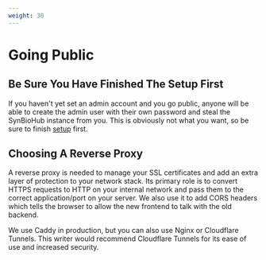 ```yaml
---
weight: 30
---
```


# Going Public

## Be Sure You Have Finished The Setup First
If you haven't yet set an admin account and you go public, anyone will be able to create the admin user with their own password and steal the SynBioHub instance from you. This is obviously not what you want, so be sure to finish [setup](./setup.md) first.

## Choosing A Reverse Proxy

A reverse proxy is needed to manage your SSL certificates and add an extra layer of protection to your network stack. Its primary role is to convert HTTPS requests to HTTP on your internal network and pass them to the correct application/port on your server. We also use it to add CORS headers which tells the browser to allow the new frontend to talk with the old backend.

We use Caddy in production, but you can also use Nginx or Cloudflare Tunnels. This writer would recommend Cloudflare Tunnels for its ease of use and increased security.
